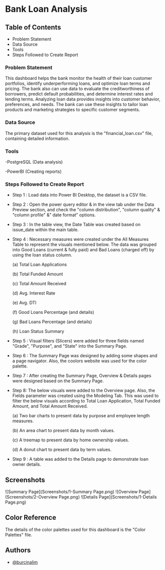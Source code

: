 
# Bank Loan Analysis

## Table of Contents
- Problem Statement
- Data Source
- Tools
- Steps Followed to Create Report

### Problem Statement

This dashboard helps the bank monitor the health of their loan customer portfolios, identify underperforming loans, and optimize loan terms and pricing. The bank also can use data to evaluate the creditworthiness of borrowers, predict default probabilities, and determine interest rates and lending terms. Analyzing loan data provides insights into customer behavior, preferences, and needs. The bank can use these insights to tailor loan products and marketing strategies to specific customer segments.
### Data Source
The primary dataset used for this analysis is the "financial_loan.csv" file, containing detailed information.

### Tools
-PostgreSQL (Data analysis)

-PowerBI (Creating reports)

### Steps Followed to Create Report

- Step 1 : Load data into Power BI Desktop, the dataset is a CSV file.
- Step 2 : Open the power query editor & in the view tab under the Data Preview section, and check the "column distribution", "column quality" & "column profile" &" date format" options.
- Step 3 : In the table view, the Date Table was created based on issue_date within the main table.
- Step 4 : Necessary measures were created under the All Measures Table to represent the visuals mentioned below. The data was grouped into Good Loans (current & fully paid) and Bad Loans (charged off) by using the loan status column.

  (a) Total Loan Applications

  (b) Total Funded Amount
  
  (c) Total Amount Received
  
  (d) Avg. Interest Rate
  
  (e) Avg. DTI
  
  (f) Good Loans Percentage (and details)

  (g) Bad Loans Percentage (and details)
  
  (h) Loan Status Summary
  
- Step 5 : Visual filters (Slicers) were added for three fields named "Grade", "Purpose", and "State" into the Summary Page.
- Step 6 : The Summary Page was designed by adding some shapes and a page navigator. Also, the coolors website was used for the color palette.
- Step 7 : After creating the Summary Page, Overview & Details pages were designed based on the Summary Page.
- Step 8: The below visuals were added to the Overview page. Also, the Fields parameter was created using the Modeling Tab. This was used to filter the below visuals according to Total Loan Application, Total Funded Amount, and Total Amount Received.

  (a) Two bar charts to present data by purpose and employee length measures.

  (b) An area chart to present data by month values.

  (c) A treemap to present data by home ownership values.

  (d) A donut chart to present data by term values.

- Step 9 : A table was added to the Details page to demonstrate loan owner details.

## Screenshots

![Summary Page](Screenshots/1-Summary Page.png)
![Overview Page](Screenshots/2-Overview Page.png)
![Details Page](Screenshots/1-Details Page.png)

## Color Reference

The details of the color palettes used for this dashboard is the "Color Palettes" file.


## Authors

- [@burcinalim](https://github.com/burcinalim)

